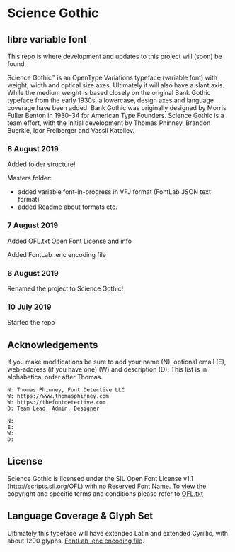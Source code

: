 # Science Gothic
## libre variable font

This repo is where development and updates to this project will (soon) be found.

Science Gothic™ is an OpenType Variations typeface (variable font) with weight, width and optical size axes. Ultimately it will also have a slant axis. While the medium weight is based closely on the original Bank Gothic typeface from the early 1930s, a lowercase, design axes and language coverage have been added. Bank Gothic was originally designed by Morris Fuller Benton in 1930–34 for American Type Founders. Science Gothic is a team effort, with the initial development by Thomas Phinney, Brandon Buerkle, Igor Freiberger and Vassil Kateliev.

### 8 August 2019

Added folder structure!

Masters folder:
- added variable font-in-progress in VFJ format (FontLab JSON text format)
- added Readme about formats etc.

### 7 August 2019

Added OFL.txt Open Font License and info

Added FontLab .enc encoding file

### 6 August 2019
Renamed the project to Science Gothic!

### 10 July 2019
Started the repo

## Acknowledgements

If you make modifications be sure to add your name (N), optional email (E), web-address (if you have one) (W) and description (D).
This list is in alphabetical order after Thomas.

    N: Thomas Phinney, Font Detective LLC
    W: https://www.thomasphinney.com
    W: https://thefontdetective.com
    D: Team Lead, Admin, Designer

    N: 
    E: 
    W: 
    D: 


## License

Science Gothic is licensed under the SIL Open Font License v1.1 (<http://scripts.sil.org/OFL>) with no Reserved Font Name. To view the copyright and specific terms and conditions please refer to [OFL.txt](https://github.com/tphinney/science-gothic/OFL.txt)

## Language Coverage & Glyph Set

Ultimately this typeface will have extended Latin and extended Cyrillic, with about 1200 glyphs. [FontLab .enc encoding file](https://github.com/tphinney/science-gothic/blob/master/Science%20Gothic.enc).
